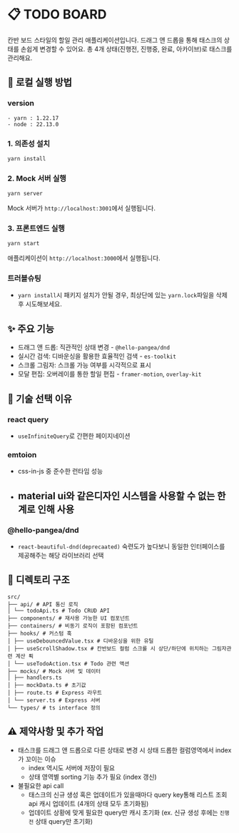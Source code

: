 # 📋 TODO BOARD

칸반 보드 스타일의 할일 관리 애플리케이션입니다. 드래그 앤 드롭을 통해 태스크의 상태를 손쉽게 변경할 수 있어요. 총 4개 상태(진행전, 진행중, 완료, 아카이브)로 태스크를 관리해요.


## 🚀 로컬 실행 방법

### version
```
- yarn : 1.22.17
- node : 22.13.0
```

### 1. 의존성 설치
```bash
yarn install
```

### 2. Mock 서버 실행
```bash
yarn server
```
Mock 서버가 `http://localhost:3001`에서 실행됩니다.

### 3. 프론트엔드 실행
```bash
yarn start
```
애플리케이션이 `http://localhost:3000`에서 실행됩니다.

### 트러블슈팅
- `yarn install`시 패키지 설치가 안될 경우, 최상단에 있는 `yarn.lock`파일을 삭제 후 시도해보세요.

## ✨ 주요 기능

- 드래그 앤 드롭: 직관적인 상태 변경 - `@hello-pangea/dnd`
- 실시간 검색: 디바운싱을 활용한 효율적인 검색 - `es-toolkit`
- 스크롤 그림자: 스크롤 가능 여부를 시각적으로 표시 
- 모달 편집: 오버레이를 통한 할일 편집 - `framer-motion`, `overlay-kit`

## 🎯 기술 선택 이유

### react query
- `useInfiniteQuery`로 간편한 페이지네이션

### emtoion
- css-in-js 중 준수한 런타임 성능
- material ui와 같은디자인 시스템을 사용할 수 없는 한계로 인해 사용
    - 

### @hello-pangea/dnd
- `react-beautiful-dnd(deprecaated)` 숙련도가 높다보니 동일한 인터페이스를 제공해주는 해당 라이브러리 선택


## 📁 디렉토리 구조
```
src/
├── api/ # API 통신 로직
│ └── todoApi.ts # Todo CRUD API
├── components/ # 재사용 가능한 UI 컴포넌트
├── containers/ # 비동기 로직이 포함된 컴포넌트
├── hooks/ # 커스텀 훅
│ ├── useDebouncedValue.tsx # 디바운싱을 위한 유틸
│ ├── useScrollShadow.tsx # 칸반보드 컬럼 스크롤 시 상단/하단에 위치하는 그림자관련 계산 뢱
│ └── useTodoAction.tsx # Todo 관련 액션
├── mocks/ # Mock 서버 및 데이터
│ ├── handlers.ts
│ ├── mockData.ts # 초기값
│ ├── route.ts # Express 라우트
│ └── server.ts # Express 서버
└── types/ # ts interface 정의
```

## ⚠️ 제약사항 및 추가 작업
- 태스크를 드래그 앤 드롭으로 다른 상태로 변경 시 상태 드롭한 컬럼영역에서 index가 꼬이는 이슈
  - index 역시도 서버에 저장이 필요
  - 상태 영역별 sorting 기능 추가 필요 (index 갱신)
- 불필요한 api call
  - 태스크의 신규 생성 혹은 업데이트가 있을때마다 query key통해 리스트 조회 api 캐시 업데이트 (4개의 상태 모두 초기화됨)
  - 업데이트 상황에 맞게 필요한 query만 캐시 초기화 (ex. 신규 생성 후에는 `진행전` 상태 query만 초기화)
